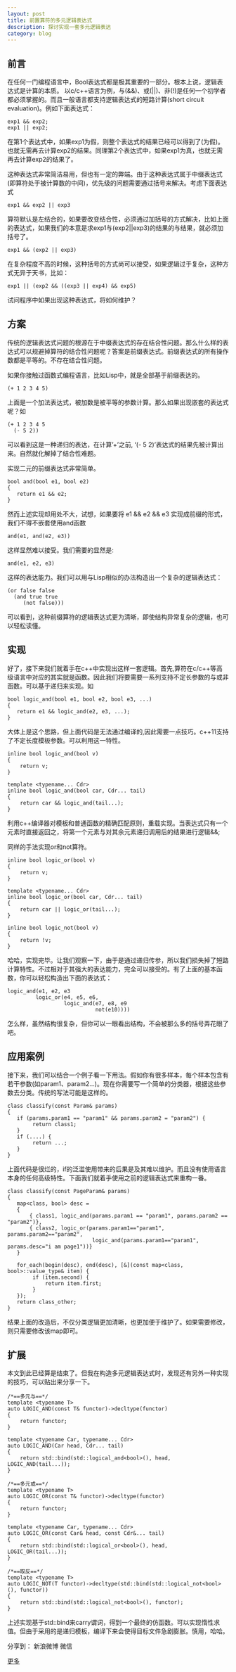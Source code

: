 ```yaml
---
layout: post
title: 前置算符的多元逻辑表达式
description: 探讨实现一套多元逻辑表达
category: blog
---
```


## 前言
在任何一门编程语言中，Bool表达式都是极其重要的一部分。根本上说，逻辑表达式是计算的本质。
以c/c++语言为例，与(&&)、或(||)、非(!)是任何一个初学者都必须掌握的。而且一般语言都支持逻辑表达式的短路计算(short circuit evaluation)。例如下面表达式：

	exp1 && exp2;
	exp1 || exp2;

在第1个表达式中，如果exp1为假，则整个表达式的结果已经可以得到了(为假)。也就无需再去计算exp2的结果。同理第2个表达式中，如果exp1为真，也就无需再去计算exp2的结果了。

这种表达式非常简洁易用，但也有一定的弊端。由于这种表达式属于中缀表达式(即算符处于被计算数的中间)，优先级的问题需要通过括号来解决。考虑下面表达式

	exp1 && exp2 || exp3

算符默认是左结合的，如果要改变结合性，必须通过加括号的方式解决，比如上面的表达式，如果我们的本意是求exp1与(exp2||exp3)的结果的与结果，就必须加括号了。

	exp1 && (exp2 || exp3)

在复杂程度不高的时候，这种括号的方式尚可以接受，如果逻辑过于复杂，这种方式无异于天书，比如：

	exp1 || (exp2 && ((exp3 || exp4) && exp5)
试问程序中如果出现这种表达式，将如何维护？

## 方案
传统的逻辑表达式问题的根源在于中缀表达式的存在结合性问题。那么什么样的表达式可以规避掉算符的结合性问题呢？答案是前缀表达式。前缀表达式的所有操作数都是平等的。不存在结合性问题。

如果你接触过函数式编程语言，比如Lisp中，就是全部基于前缀表达的。

	(+ 1 2 3 4 5)
上面是一个加法表达式，被加数是被平等的参数计算。那么如果出现嵌套的表达式呢？如

	(+ 1 2 3 4 5
	  (- 5 2))
可以看到这是一种递归的表达，在计算’+’之前, ‘(- 5 2)’表达式的结果先被计算出来。自然就化解掉了结合性难题。

实现二元的前缀表达式非常简单。

	bool and(bool e1, bool e2)
	{
	   return e1 && e2;
	}
然而上述实现却用处不大，试想，如果要将 e1 && e2 && e3 实现成前缀的形式，我们不得不嵌套使用and函数

	and(e1, and(e2, e3))
这样显然难以接受。我们需要的显然是:

	and(e1, e2, e3)
这样的表达能力。我们可以用与Lisp相似的办法构造出一个复杂的逻辑表达式：

	(or false false
	  (and true true
	     (not false)))

可以看到，这种前缀算符的逻辑表达式更为清晰，即使结构异常复杂的逻辑，也可以轻松读懂。

## 实现
好了，接下来我们就着手在c++中实现出这样一套逻辑。首先,算符在c/c++等高级语言中对应的其实就是函数。因此我们将要需要一系列支持不定长参数的与或非函数。可以基于递归来实现。如

	bool logic_and(bool e1, bool e2, bool e3, ...)
	{
	   return e1 && logic_and(e2, e3, ...);
	}
大体上是这个思路，但上面代码是无法通过编译的,因此需要一点技巧。c++11支持了不定长度模板参数。可以利用这一特性。

	inline bool logic_and(bool v)
	{
	    return v;
	}
	
	template <typename... Cdr>
	inline bool logic_and(bool car, Cdr... tail)
	{
	    return car && logic_and(tail...);
	}
 
利用c++编译器对模板和普通函数的精确匹配原则，重载实现。当表达式只有一个元素时直接返回之，将第一个元素与对其余元素递归调用后的结果进行逻辑&&;

同样的手法实现or和not算符。

	inline bool logic_or(bool v)
	{
	    return v;
	}
	
	template <typename... Cdr>
	inline bool logic_or(bool car, Cdr... tail)
	{
	    return car || logic_or(tail...);
	}
	
	inline bool logic_not(bool v)
	{
	    return !v;
	}
 

哈哈，实现完毕。让我们观察一下，由于是通过递归传参，所以我们损失掉了短路计算特性。不过相对于其强大的表达能力，完全可以接受的。有了上面的基本函数，你可以轻松构造出下面的表达式：

	logic_and(e1, e2, e3
	         logic_or(e4, e5, e6,
	                  logic_and(e7, e8, e9
	                            not(e10))))
怎么样，虽然结构很复杂，但你可以一眼看出结构，不会被那么多的括号弄花眼了吧。

## 应用案例
接下来，我们可以结合一个例子看一下用法。假如你有很多样本，每个样本包含有若干参数(如param1、param2…)。现在你需要写一个简单的分类器，根据这些参数去分类。传统的写法可能是这样的。

	class classify(const Param& params)
	{
	   if (params.param1 == "param1" && params.param2 = "param2") {
	        return class1;
	   }
	   if (....) {
	        return ...;
	   }
	}

上面代码是很烂的，if的泛滥使用带来的后果是及其难以维护。而且没有使用语言本身的任何高级特性。下面我们就着手使用之前的逻辑表达式来重构一番。

	class classify(const PageParam& params)
	{
	   map<class, bool> desc = 
	   {
	       { class1, logic_and(params.param1 == "param1", params.param2 == "param2")},
	       { class2, logic_or(params.param1=="param1", params.param2=="param2", 
	                           logic_and(params.param1=="param1", params.desc="i am page1"))}
	   }
	
	   for_each(begin(desc), end(desc), [&](const map<class, bool>::value_type& item) {
	        if (item.second) {
	            return item.first;
	        }
	   });
	   return class_other;
	}

结果上面的改造后，不仅分类逻辑更加清晰，也更加便于维护了。如果需要修改，则只需要修改该map即可。

## 扩展
本文到此已经算是结束了。但我在构造多元逻辑表达式时，发现还有另外一种实现的技巧，可以贴出来分享一下。

	/*==多元与==*/
	template <typename T>
	auto LOGIC_AND(const T& functor)->decltype(functor)
	{
	    return functor;
	}
	
	template <typename Car, typename... Cdr>
	auto LOGIC_AND(Car head, Cdr... tail)
	{
	    return std::bind(std::logical_and<bool>(), head, LOGIC_AND(tail...));
	}
	
	/*==多元或==*/
	template <typename T>
	auto LOGIC_OR(const T& functor)->decltype(functor)
	{
	    return functor;
	}
	
	template <typename Car, typename... Cdr>
	auto LOGIC_OR(const Car& head, const Cdr&... tail)
	{
	    return std::bind(std::logical_or<bool>(), head, LOGIC_OR(tail...));
	}
	
	/*==取反==*/
	template <typename T>
	auto LOGIC_NOT(T functor)->decltype(std::bind(std::logical_not<bool>(), functor))
	{
	    return std::bind(std::logical_not<bool>(), functor);
	}

上述实现基于std::bind来carry谓词，得到一个最终的仿函数。可以实现惰性求值。但由于采用的是递归模板，编译下来会使得目标文件急剧膨胀。慎用，哈哈。

<div id="ckepop">
<span class="jiathis_txt">分享到：</span>
<a class="jiathis_button_tsina">新浪微博</a>
<a class="jiathis_button_weixin">微信</a>

<a href="http://www.jiathis.com/share" class="jiathis jiathis_txt jiathis_separator jtico jtico_jiathis" target="_blank">更多</a>
<a class="jiathis_counter_style"></a>
</div>
<script type="text/javascript" src="http://v2.jiathis.com/code/jia.js" charset="utf-8"></script>
